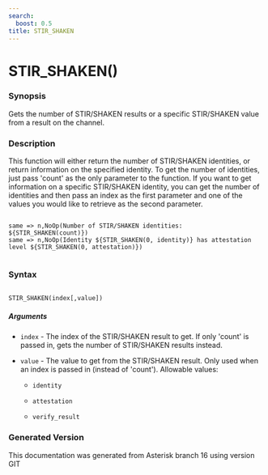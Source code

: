 ```yaml
---
search:
  boost: 0.5
title: STIR_SHAKEN
---
```


# STIR_SHAKEN()

### Synopsis

Gets the number of STIR/SHAKEN results or a specific STIR/SHAKEN value from a result on the channel.

### Description

This function will either return the number of STIR/SHAKEN identities, or return information on the specified identity. To get the number of identities, just pass 'count' as the only parameter to the function. If you want to get information on a specific STIR/SHAKEN identity, you can get the number of identities and then pass an index as the first parameter and one of the values you would like to retrieve as the second parameter.<br>

``` title="Example: Get count and retrieve value"

same => n,NoOp(Number of STIR/SHAKEN identities: ${STIR_SHAKEN(count)})
same => n,NoOp(Identity ${STIR_SHAKEN(0, identity)} has attestation level ${STIR_SHAKEN(0, attestation)})


```

### Syntax


```

STIR_SHAKEN(index[,value])
```
##### Arguments


* `index` - The index of the STIR/SHAKEN result to get. If only 'count' is passed in, gets the number of STIR/SHAKEN results instead.<br>

* `value` - The value to get from the STIR/SHAKEN result. Only used when an index is passed in (instead of 'count'). Allowable values:<br>

    * `identity`

    * `attestation`

    * `verify_result`


### Generated Version

This documentation was generated from Asterisk branch 16 using version GIT 